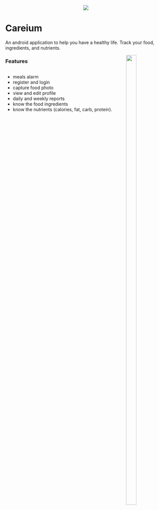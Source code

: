 <p align="center">
<img src="https://user-images.githubusercontent.com/48657780/175860913-cad6770a-6378-46f0-836a-e2c11dcd0430.png"/>
</p>

# Careium
An android application to help you have a healthy life. Track your food, ingredients, and nutrients.

<img src="https://user-images.githubusercontent.com/48657780/175862136-a5da5362-0531-4785-9cbf-14fc4f18bbe9.png" align="right" width="25%" height="60%"></img>

### Features

<div style="display:flex;">
 
- meals alarm
- register and login
- capture food photo
- view and edit profile
- daily and weekly reports
- know the food ingredients 
- know the nutrients (calories, fat, carb, protein). 

</div>
